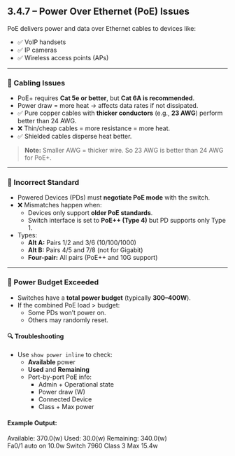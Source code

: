 ## 3.4.7 – Power Over Ethernet (PoE) Issues

PoE delivers power and data over Ethernet cables to devices like:
- ✅ VoIP handsets
- ✅ IP cameras
- ✅ Wireless access points (APs)

---

### 🧱 Cabling Issues
- PoE+ requires **Cat 5e or better**, but **Cat 6A is recommended**.
- Power draw = more heat → affects data rates if not dissipated.
- ✅ Pure copper cables with **thicker conductors** (e.g., **23 AWG**) perform better than 24 AWG.
- ❌ Thin/cheap cables = more resistance = more heat.
- ✅ Shielded cables disperse heat better.

> **Note:** Smaller AWG = thicker wire. So 23 AWG is better than 24 AWG for PoE+.

---

### 🧱 Incorrect Standard
- Powered Devices (PDs) must **negotiate PoE mode** with the switch.
- ❌ Mismatches happen when:
  - Devices only support **older PoE standards**.
  - Switch interface is set to **PoE++ (Type 4)** but PD supports only Type 1.
- Types:
  - **Alt A:** Pairs 1/2 and 3/6 (10/100/1000)
  - **Alt B:** Pairs 4/5 and 7/8 (not for Gigabit)
  - **Four-pair:** All pairs (PoE++ and 10G support)

---

### 🧱 Power Budget Exceeded
- Switches have a **total power budget** (typically **300–400W**).
- If the combined PoE load > budget:
  - Some PDs won’t power on.
  - Others may randomly reset.

#### 🔍 Troubleshooting
- Use `show power inline` to check:
  - **Available** power
  - **Used** and **Remaining**
  - Port-by-port PoE info:
    - Admin + Operational state
    - Power draw (W)
    - Connected Device
    - Class + Max power

#### Example Output:
Available: 370.0(w) Used: 30.0(w) Remaining: 340.0(w)  
Fa0/1 auto on 10.0w Switch 7960 Class 3 Max 15.4w
